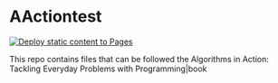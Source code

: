 # AActiontest
[![Deploy static content to Pages](https://github.com/uploaded-sys/AActiontest/actions/workflows/static.yml/badge.svg)](https://github.com/uploaded-sys/AActiontest/actions/workflows/static.yml)

This repo contains files that can be followed the Algorithms in Action: Tackling Everyday Problems with Programming|book
